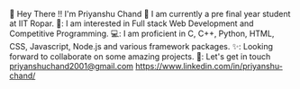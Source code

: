 👋 Hey There !! I'm Priyanshu Chand
🔭 I am currently a pre final year student at IIT Ropar.
🌱: I am interested in Full stack Web Development and Competitive Programming.
💻: I am proficient in C, C++, Python, HTML, CSS, Javascript, Node.js and various framework packages.
✨: Looking forward to collaborate on some amazing projects.
🤝: Let's get in touch 
priyanshuchand2001@gmail.com
https://www.linkedin.com/in/priyanshu-chand/



<!---
priyanshu2641/priyanshu2641 is a ✨ special ✨ repository because its `README.md` (this file) appears on your GitHub profile.
You can click the Preview link to take a look at your changes.
--->
